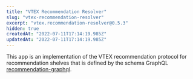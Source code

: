 ```yaml
---
title: "VTEX Recommendation Resolver"
slug: "vtex-recommendation-resolver"
excerpt: "vtex.recommendation-resolver@0.5.3"
hidden: true
createdAt: "2022-07-11T17:14:19.985Z"
updatedAt: "2022-07-11T17:14:19.985Z"
---
```

This app is an implementation of the VTEX recommendation protocol for recommendation shelves that is defined by the schema GraphQL [recommendation-graphql](https://github.com/vtex-apps/recommendation-graphql).